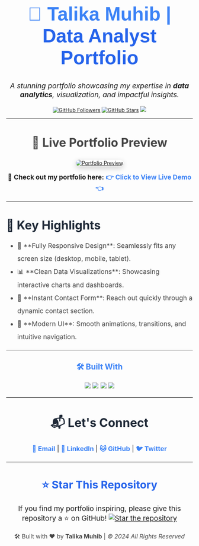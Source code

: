 <h1 align="center" style="color: #3b82f6; font-size: 3.2rem; font-family: 'Poppins', sans-serif;">
    🚀 Talika Muhib | <span style="color: #2563eb;">Data Analyst Portfolio</span>
</h1>

<p align="center" style="font-size: 1.2rem;">
    <em>A stunning portfolio showcasing my expertise in <b>data analytics</b>, visualization, and impactful insights.</em>
</p>

<p align="center">
    <a href="https://github.com/Talikamuhib"><img src="https://img.shields.io/github/followers/Talikamuhib?style=social" alt="GitHub Followers"></a>
    <a href="https://github.com/Talikamuhib/Talikamuhib"><img src="https://img.shields.io/github/stars/Talikamuhib/Talikamuhib?style=social" alt="GitHub Stars"></a>
    <a href="mailto:taliqa.muhib@gmail.com"><img src="https://img.shields.io/badge/Email-Contact%20Me-brightgreen"></a>
</p>

<hr/>

<h2 align="center" style="color: #444; font-size: 2rem;">🌟 Live Portfolio Preview</h2>
<p align="center">
    <a href="https://talikamuhib.github.io/Talikamuhib" target="_blank">
        <img src="https://via.placeholder.com/800x450" alt="Portfolio Preview" style="border-radius: 10px; box-shadow: 0 5px 15px rgba(0,0,0,0.2); max-width: 90%;">
    </a>
</p>
<p align="center" style="font-size: 1.1rem;">
    🔗 <strong>Check out my portfolio here:</strong>  
    <a href="https://talikamuhib.github.io/Talikamuhib" style="color: #3b82f6; text-decoration: none; font-weight: bold;">
        👉 Click to View Live Demo 👈
    </a>
</p>

<hr/>

<h2 style="color: #1f2937; font-size: 2rem; margin-bottom: 1rem;">🎯 Key Highlights</h2>
<ul style="font-size: 1.1rem; line-height: 2; color: #444;">
    <li>🚀 **Fully Responsive Design**: Seamlessly fits any screen size (desktop, mobile, tablet).</li>
    <li>📊 **Clean Data Visualizations**: Showcasing interactive charts and dashboards.</li>
    <li>📧 **Instant Contact Form**: Reach out quickly through a dynamic contact section.</li>
    <li>🎨 **Modern UI**: Smooth animations, transitions, and intuitive navigation.</li>
</ul>

---

<h2 align="center" style="color: #3b82f6;">🛠️ Built With</h2>
<p align="center" style="font-size: 1.2rem;">
    <img src="https://img.shields.io/badge/HTML5-🔧-E34F26?logo=html5&style=for-the-badge&logoColor=white" />
    <img src="https://img.shields.io/badge/CSS3-🎨-1572B6?logo=css3&style=for-the-badge&logoColor=white" />
    <img src="https://img.shields.io/badge/JavaScript-⚡️-F7DF1E?logo=javascript&style=for-the-badge&logoColor=black" />
    <img src="https://img.shields.io/badge/GitHub%20Pages-🚀-222222?logo=github&style=for-the-badge&logoColor=white" />
</p>

---

<h2 style="color: #1f2937; font-size: 2rem; text-align: center;">📬 Let's Connect</h2>
<p align="center" style="font-size: 1.1rem;">
    <a href="mailto:taliqa.muhib@gmail.com" style="text-decoration: none; color: #3b82f6; font-weight: bold;">📧 Email</a> |
    <a href="https://linkedin.com/in/your-profile" target="_blank" style="text-decoration: none; color: #3b82f6; font-weight: bold;">🔗 LinkedIn</a> |
    <a href="https://github.com/your-profile" target="_blank" style="text-decoration: none; color: #3b82f6; font-weight: bold;">🐱 GitHub</a> |
    <a href="https://twitter.com/your-profile" target="_blank" style="text-decoration: none; color: #3b82f6; font-weight: bold;">🐦 Twitter</a>
</p>

<hr/>

<h2 align="center" style="color: #2563eb; font-size: 1.8rem;">⭐️ Star This Repository</h2>
<p align="center" style="font-size: 1.2rem;">
    If you find my portfolio inspiring, please give this repository a ⭐ on GitHub!  
    <a href="https://github.com/talikamuhib/Talikamuhib" target="_blank">
        <img src="https://img.shields.io/github/stars/talikamuhib/Talikamuhib?style=social" alt="Star the repository">
    </a>
</p>

<p align="center" style="font-size: 1rem; color: #444;">
    🛠 Built with ❤️ by <strong>Talika Muhib</strong> | <em>© 2024 All Rights Reserved</em>
</p>
